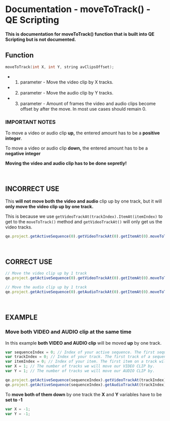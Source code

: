 # Documentation - moveToTrack() - QE Scripting

**This is documentation for moveToTrack() function that is built into QE Scripting but is not documented.**

## Function

```c++
moveToTrack(int X, int Y, string avClipsOffset);
```

* 1. parameter - Move the video clip by X tracks.
* 2. parameter - Move the audio clip by Y tracks.
* 3. parameter - Amount of frames the video and audio clips become offset by after the move. In most use cases should remain 0.

### IMPORTANT NOTES

To move a video or audio clip **up,** the entered amount has to be a **positive integer**.

To move a video or audio clip **down,** the entered amount has to be a **negative integer**

**Moving the video and audio clip has to be done sepretly!**

<br/>

## INCORRECT USE

This **will not move both the video and audio** clip up by one track, but it will **only move the video clip up by one track.**

This is because we use ```getVideoTrackAt(trackIndex).ItemAt(itemIndex)``` to get to the ```moveToTrack()``` method and ```getVideoTrackAt()``` will only get us the video tracks.

```JavaScript
qe.project.getActiveSequence(0).getVideoTrackAt(0).getItemAt(0).moveToTrack(1, 1, "0");
```

<br/>

## CORRECT USE

```JavaScript
// Move the video clip up by 1 track
qe.project.getActiveSequence(0).getVideoTrackAt(0).getItemAt(0).moveToTrack(1, 0, "0");

// Move the audio clip up by 1 track
qe.project.getActiveSequence(0).getAudioTrackAt(0).getItemAt(0).moveToTrack(0, 1, "0")
```

<br/>

## EXAMPLE

### Move both VIDEO and AUDIO clip at the same time
In this example **both VIDEO and AUDIO clip** will be moved **up** by one track.
```JavaScript
var sequenceIndex = 0; // Index of your active sequence. The first sequence in your project will have an index of 0.
var trackIndex = 0; // Index of your track. The first track of a sequence will have an index of 0.
var itemIndex = 0; // Index of your item. The first item on a track will have an index of 0.
var X = 1; // The number of tracks we will move our VIDEO CLIP by.
var Y = 1; // The number of tracks we will move our AUDIO CLIP by.

qe.project.getActiveSequence(sequenceIndex).getVideoTrackAt(trackIndex).getItemAt(itemIndex).moveToTrack(X, 0, "0");
qe.project.getActiveSequence(sequenceIndex).getAudioTrackAt(trackIndex).getItemAt(itemIndex).moveToTrack(0, Y, "0");
```
To **move both of them down** by one track the **X** and **Y** variables have to be **set to -1**

```JavaScript
var X = -1; 
var Y = -1;
```
